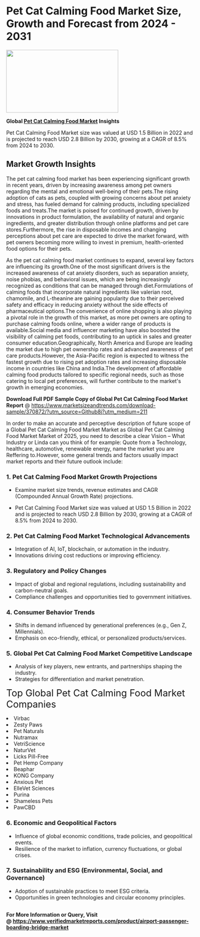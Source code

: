 <H1>Pet Cat Calming Food Market Size, Growth and Forecast from 2024 - 2031</H1><img class="aligncenter size-medium wp-image-584254" src="https://thirdeyenews.in/wp-content/uploads/2024/09/Global-Market-Research-300x168.jpeg" alt="" width="300" height="168" /><p><strong>Global&nbsp;<a href="https://www.marketsizeandtrends.com/download-sample/370872/?utm_source=Github8j?utm_medium=211">Pet Cat Calming Food Market</a> Insights</strong></p><p>Pet Cat Calming Food Market size was valued at USD 1.5 Billion in 2022 and is projected to reach USD 2.8 Billion by 2030, growing at a CAGR of 8.5% from 2024 to 2030.</p><p><h2>Market Growth Insights</h2> <p>The pet cat calming food market has been experiencing significant growth in recent years, driven by increasing awareness among pet owners regarding the mental and emotional well-being of their pets.The rising adoption of cats as pets, coupled with growing concerns about pet anxiety and stress, has fueled demand for calming products, including specialized foods and treats.The market is poised for continued growth, driven by innovations in product formulation, the availability of natural and organic ingredients, and greater distribution through online platforms and pet care stores.Furthermore, the rise in disposable incomes and changing perceptions about pet care are expected to drive the market forward, with pet owners becoming more willing to invest in premium, health-oriented food options for their pets.</p> <p>As the pet cat calming food market continues to expand, several key factors are influencing its growth.One of the most significant drivers is the increased awareness of cat anxiety disorders, such as separation anxiety, noise phobias, and behavioral issues, which are being increasingly recognized as conditions that can be managed through diet.Formulations of calming foods that incorporate natural ingredients like valerian root, chamomile, and L-theanine are gaining popularity due to their perceived safety and efficacy in reducing anxiety without the side effects of pharmaceutical options.The convenience of online shopping is also playing a pivotal role in the growth of this market, as more pet owners are opting to purchase calming foods online, where a wider range of products is available.Social media and influencer marketing have also boosted the visibility of calming pet foods, contributing to an uptick in sales and greater consumer education.Geographically, North America and Europe are leading the market due to high pet ownership rates and advanced awareness of pet care products.However, the Asia-Pacific region is expected to witness the fastest growth due to rising pet adoption rates and increasing disposable income in countries like China and India.The development of affordable calming food products tailored to specific regional needs, such as those catering to local pet preferences, will further contribute to the market's growth in emerging economies.</p> <p><span class=""><strong>Download Full PDF Sample Copy of Global Pet Cat Calming Food Market Report</strong> @ <a href="https://www.marketsizeandtrends.com/download-sample/370872/?utm_source=Github8j?utm_medium=211" target="_blank">https://www.marketsizeandtrends.com/download-sample/370872/?utm_source=Github8j?utm_medium=211</a></span></p><p>In order to make an accurate and perceptive description of future scope of a Global&nbsp;Pet Cat Calming Food Market Market as Global&nbsp;Pet Cat Calming Food Market Market of 2025, you need to describe a clear Vision &ndash; What Industry or Linda can you think of for example: Quote from a Technology, healthcare, automotive, renewable energy, name the market you are Reffering to.However, some general trends and factors usually impact market reports and their future outlook include:</p><h3>1.&nbsp;<strong>Pet Cat Calming Food Market Growth Projections</strong></h3><ul><li>Examine market size trends, revenue estimates and CAGR (Compounded Annual Growth Rate) projections.</li><li><p>Pet Cat Calming Food Market size was valued at USD 1.5 Billion in 2022 and is projected to reach USD 2.8 Billion by 2030, growing at a CAGR of 8.5% from 2024 to 2030.</p></li></ul><h3>2.&nbsp;<strong>Pet Cat Calming Food Market Technological Advancements</strong></h3><ul><li>Integration of AI, IoT, blockchain, or automation in the industry.</li><li>Innovations driving cost reductions or improving efficiency.</li></ul><h3>3.&nbsp;<strong>Regulatory and Policy Changes</strong></h3><ul><li>Impact of global and regional regulations, including sustainability and carbon-neutral goals.</li><li>Compliance challenges and opportunities tied to government initiatives.</li></ul><h3>4.&nbsp;<strong>Consumer Behavior Trends</strong></h3><ul><li>Shifts in demand influenced by generational preferences (e.g., Gen Z, Millennials).</li><li>Emphasis on eco-friendly, ethical, or personalized products/services.</li></ul><h3>5.&nbsp;<strong>Global Pet Cat Calming Food Market Competitive Landscape</strong></h3><ul><li>Analysis of key players, new entrants, and partnerships shaping the industry.</li><li>Strategies for differentiation and market penetration.</li></ul><p data-pm-slice="1 1 []"><span style="color: inherit; font-family: inherit; font-size: 25px;">Top Global Pet Cat Calming Food Market Companies</span></p><div class="" data-test-id=""><p><li>Virbac</li><li> Zesty Paws</li><li> Pet Naturals</li><li> Nutramax</li><li> VetriScience</li><li> NaturVet</li><li> Licks Pill-Free</li><li> Pet Hemp Company</li><li> Beaphar</li><li> KONG Company</li><li> Anxious Pet</li><li> ElleVet Sciences</li><li> Purina</li><li> Shameless Pets</li><li> PawCBD</li></p></div><h3>6.&nbsp;<strong>Economic and Geopolitical Factors</strong></h3><ul><li>Influence of global economic conditions, trade policies, and geopolitical events.</li><li>Resilience of the market to inflation, currency fluctuations, or global crises.</li></ul><h3>7.&nbsp;<strong>Sustainability and ESG (Environmental, Social, and Governance)</strong></h3><ul><li>Adoption of sustainable practices to meet ESG criteria.</li><li>Opportunities in green technologies and circular economy principles.</li></ul><h2><strong style="font-size: 14px;">For More Information or Query, Visit @&nbsp;</strong><a style="background-color: #ffffff; font-size: 14px;" href="https://www.marketsizeandtrends.com/report/pet-cat-calming-food-market/" target="_blank">https://www.verifiedmarketreports.com/product/airport-passenger-boarding-bridge-market</a></h2>